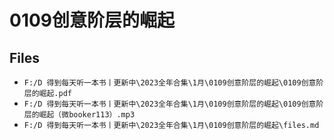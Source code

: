 # 0109创意阶层的崛起

## Files

- `F:/D 得到每天听一本书丨更新中\2023全年合集\1月\0109创意阶层的崛起\0109创意阶层的崛起.pdf`
- `F:/D 得到每天听一本书丨更新中\2023全年合集\1月\0109创意阶层的崛起\0109创意阶层的崛起（微booker113）.mp3`
- `F:/D 得到每天听一本书丨更新中\2023全年合集\1月\0109创意阶层的崛起\files.md`
